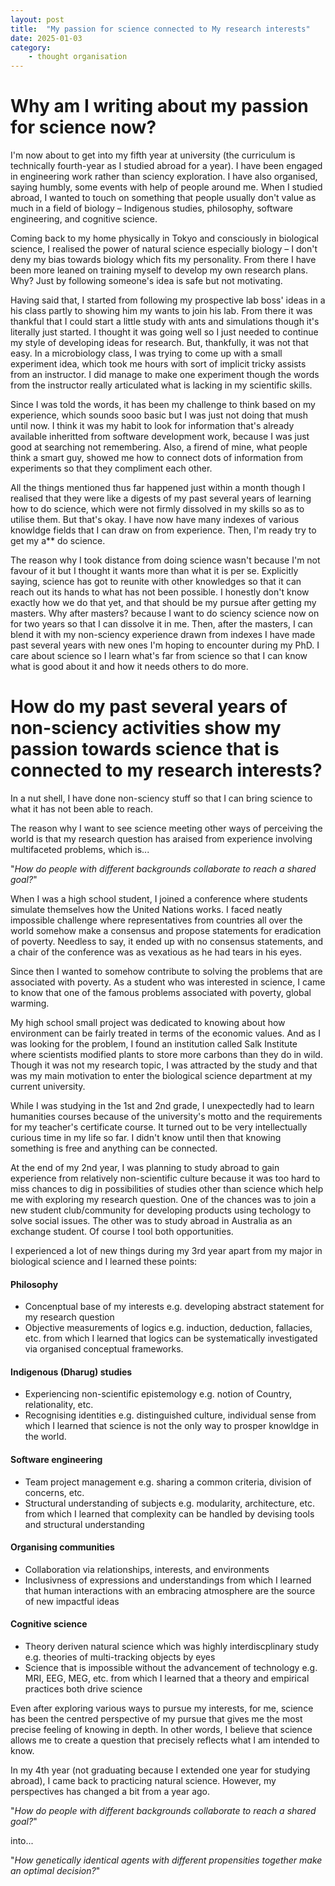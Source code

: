 ```yaml
---
layout: post
title:  "My passion for science connected to My research interests"
date: 2025-01-03
category:
    - thought organisation
---
```


# Why am I writing about my passion for science now?
I'm now about to get into my fifth year at university (the curriculum is technically fourth-year as I studied abroad for a year). I have been engaged in engineering work rather than sciency exploration. I have also organised, saying humbly, some events with help of people around me. When I studied abroad, I wanted to touch on something that people usually don't value as much in a field of biology – Indigenous studies, philosophy, software engineering, and cognitive science.

Coming back to my home physically in Tokyo and consciously in biological science, I realised the power of natural science especially biology – I don't deny my bias towards biology which fits my personality. From there I have been more leaned on training myself to develop my own research plans. Why? Just by following someone's idea is safe but not motivating.

Having said that, I started from following my prospective lab boss' ideas in a his class partly to showing him my wants to join his lab. From there it was thankful that I could start a little study with ants and simulations though it's literally just started. I thought it was going well so I just needed to continue my style of developing ideas for research. But, thankfully, it was not that easy. In a microbiology class, I was trying to come up with a small experiment idea, which took me hours with sort of implicit tricky assists from an instructor. I did manage to make one experiment though the words from the instructor really articulated what is lacking in my scientific skills.

Since I was told the words, it has been my challenge to think based on my experience, which sounds sooo basic but I was just not doing that mush until now. I think it was my habit to look for information that's already available inheritted from software development work, because I was just good at searching not remembering. Also, a firend of mine, what people think a smart guy, showed me how to connect dots of information from experiments so that they compliment each other.

All the things mentioned thus far happened just within a month though I realised that they were like a digests of my past several years of learning how to do science, which were not firmly dissolved in my skills so as to utilise them. But that's okay. I have now have many indexes of various knowldge fields that I can draw on from experience. Then, I'm ready try to get my a** do science.

The reason why I took distance from doing science wasn't because I'm not favour of it but I thought it wants more than what it is per se. Explicitly saying, science has got to reunite with other knowledges so that it can reach out its hands to what has not been possible. I honestly don't know exactly how we do that yet, and that should be my pursue after getting my masters. Why after masters? because I want to do sciency science now on for two years so that I can dissolve it in me. Then, after the masters, I can blend it with my non-sciency experience drawn from indexes I have made past several years with new ones I'm hoping to encounter during my PhD. I care about science so I learn what's far from science so that I can know what is good about it and how it needs others to do more.

# How do my past several years of non-sciency activities show my passion towards science that is connected to my research interests?

In a nut shell, I have done non-sciency stuff so that I can bring science to what it has not been able to reach.

The reason why I want to see science meeting other ways of perceiving the world is that my research question has araised from experience involving multifaceted problems, which is...

"*How do people with different backgrounds collaborate to reach a shared goal?*"

When I was a high school student, I joined a conference where students simulate themselves how the United Nations works. I faced neatly impossible challenge where representatives from countries all over the world somehow make a consensus and propose statements for eradication of poverty. Needless to say, it ended up with no consensus statements, and a chair of the conference was as vexatious as he had tears in his eyes.

Since then I wanted to somehow contribute to solving the problems that are associated with poverty. As a student who was interested in science, I came to know that one of the famous problems associated with poverty, global warming.

My high school small project was dedicated to knowing about how environment can be fairly treated in terms of the economic values. And as I was looking for the problem, I found an institution called Salk Institute where scientists modified plants to store more carbons than they do in wild. Though it was not my research topic, I was attracted by the study and that was my main motivation to enter the biological science department at my current university.

While I was studying in the 1st and 2nd grade, I unexpectedly had to learn humanities courses because of the university's motto and the requirements for my teacher's certificate course. It turned out to be very intellectually curious time in my life so far. I didn't know until then that knowing something is free and anything can be connected.

At the end of my 2nd year, I was planning to study abroad to gain experience from relatively non-scientific culture because it was too hard to miss chances to dig in possibilities of studies other than science which help me with exploring my research question. One of the chances was to join a new student club/community for developing products using techology to solve social issues. The other was to study abroad in Australia as an exchange student. Of course I tool both opportunities.

I experienced a lot of new things during my 3rd year apart from my major in biological science and I learned these points:

#### Philosophy
- Concenptual base of my interests e.g. developing abstract statement for my research question
- Objective measurements of logics e.g. induction, deduction, fallacies, etc.
from which I learned that logics can be systematically investigated via organised conceptual frameworks.

#### Indigenous (Dharug) studies
- Experiencing non-scientific epistemology e.g. notion of Country, relationality, etc.
- Recognising identities e.g. distinguished culture, individual sense
from which I learned that science is not the only way to prosper knowldge in the world.

#### Software engineering
- Team project management e.g. sharing a common criteria, division of concerns, etc.
- Structural understanding of subjects e.g. modularity, architecture, etc.
from which I learned that complexity can be handled by devising tools and structural understanding

####  Organising communities
- Collaboration via relationships, interests, and environments
- Inclusivness of expressions and understandings
from which I learned that human interactions with an embracing atmosphere are the source of new impactful ideas

#### Cognitive science
- Theory deriven natural science which was highly interdiscplinary study e.g. theories of multi-tracking objects by eyes
- Science that is impossible without the advancement of technology e.g. MRI, EEG, MEG, etc.
from which I learned that a theory and empirical practices both drive science

Even after exploring various ways to pursue my interests, for me, science has been the centred perspective of my pursue that gives me the most precise feeling of knowing in depth. In other words, I believe that science allows me to create a question that precisely reflects what I am intended to know.

In my 4th year (not graduating because I extended one year for studying abroad), I came back to practicing natural science. However, my perspectives has changed a bit from a year ago. 

"*How do people with different backgrounds collaborate to reach a shared goal?*"

into...

"*How genetically identical agents with different propensities together make an optimal decision?*"



